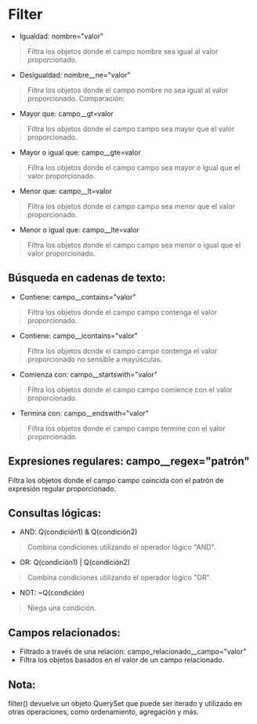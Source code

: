 # Filter

- Igualdad: nombre="valor"
> Filtra los objetos donde el campo nombre sea igual al valor proporcionado.

- Desigualdad: nombre__ne="valor"
> Filtra los objetos donde el campo nombre no sea igual al valor proporcionado.
Comparación:

- Mayor que: campo__gt=valor
> Filtra los objetos donde el campo campo sea mayor que el valor proporcionado.

- Mayor o igual que: campo__gte=valor
> Filtra los objetos donde el campo campo sea mayor o igual que el valor proporcionado.

- Menor que: campo__lt=valor
> Filtra los objetos donde el campo campo sea menor que el valor proporcionado.

- Menor o igual que: campo__lte=valor
> Filtra los objetos donde el campo campo sea menor o igual que el valor proporcionado.

## Búsqueda en cadenas de texto:

- Contiene: campo__contains="valor"
> Filtra los objetos donde el campo campo contenga el valor proporcionado.

- Contiene: campo__icontains="valor"
> Filtra los objetos donde el campo campo contenga el valor proporcionado no sensible a mayúsculas.

- Comienza con: campo__startswith="valor"
> Filtra los objetos donde el campo campo comience con el valor proporcionado.

- Termina con: campo__endswith="valor"
> Filtra los objetos donde el campo campo termine con el valor proporcionado.

## Expresiones regulares: campo__regex="patrón"

Filtra los objetos donde el campo campo coincida con el patrón de expresión regular proporcionado.

## Consultas lógicas:

- AND: Q(condición1) & Q(condición2)
> Combina condiciones utilizando el operador lógico "AND".

- OR: Q(condición1) | Q(condición2)
> Combina condiciones utilizando el operador lógico "OR".

- NOT: ~Q(condición)
> Niega una condición.

## Campos relacionados:

- Filtrado a través de una relación: campo_relacionado__campo="valor"
- Filtra los objetos basados en el valor de un campo relacionado.

## Nota:

filter() devuelve un objeto QuerySet que puede ser iterado y utilizado en otras operaciones, como ordenamiento, agregación y más.